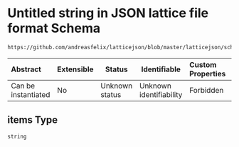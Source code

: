 # Untitled string in JSON lattice file format Schema

```txt
https://github.com/andreasfelix/latticejson/blob/master/latticejson/schema.json#/properties/lattice/items
```




| Abstract            | Extensible | Status         | Identifiable            | Custom Properties | Additional Properties | Access Restrictions | Defined In                                              |
| :------------------ | ---------- | -------------- | ----------------------- | :---------------- | --------------------- | ------------------- | ------------------------------------------------------- |
| Can be instantiated | No         | Unknown status | Unknown identifiability | Forbidden         | Allowed               | none                | [schema.json\*](out/schema.json "open original schema") |

## items Type

`string`
